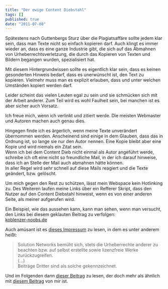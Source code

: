 ```yaml
---
title: "Der ewige Content Diebstahl"
tags: []
published: true
date: "2011-07-08"
---
```


Spätestens nach Guttenbergs Sturz über die Plagiatsaffäre sollte jedem klar sein, dass man Texte nicht so einfach kopieren darf. Auch klingt es immer wieder an, dass es eine ganze Industrie gibt, die sich auf das Abmahnen von Urheberrechtsverletzung, die durch das Kopieren von Texten und Bildern begangen wurden, spezialisiert hat.

Mit diesem Hintergrundwissen sollte es eigentlich klar sein, dass es keinen gesonderten Hinweis bedarf, dass es unerwünscht ist, den Text zu kopieren. Vielmehr muss man es explizit erlauben, dass und unter welchen Umständen kopiert werden darf.

Leider scheint das vielen Leuten egal zu sein und sie schmücken sich mit der Arbeit anderer. Zum Teil wird es wohl Faulheit sein, bei manchen ist es aber sicher auch Vorsatz.

Ich freue mich, wenn ich verlinkt und zitiert werde. Die meisten Webmaster und Autoren machen auch genau dies.

Hingegen finde ich es ärgerlich, wenn meine Texte unverändert übernommen werden. Anscheinend sind einige in dem Glauben, dass das in Ordnung ist, so lange sie nur den Autor nennen. Eine Kopie bleibt aber eine Kopie und wird niemals ein Zitat sein.  
Wenn ich bei dem Content Dieb nicht einmal als Autor angeführt werde, schreibe ich oft eine nicht so freundliche Mail, in der ich darauf hinweise, dass ich an Stelle der Mail auch abmahnen hätte können.  
In aller Regel wird sehr schnell auf diese Mails reagiert und die Texte geändert, bzw. gelöscht.

Um mich gegen den Rest zu schützen, lässt mein Webspace kein Hotlinking zu. Des Weiteren laufen meine Links über ein Refferer Skript, dass den Nutzer auf den Content Diebstahl hinweist, wenn es von einer anderen Seite, als meiner aufgerufen wird.

Ein Beispiel, wie das aussehen kann, kann man sehen, wenn man versucht, den Links bei diesem geklauten Beitrag zu verfolgen:  
[koblenzer-noobs.de](http://www.koblenzer-noobs.de/portal/news/index.php?action=show&id=721)

Auch amüsant ist es [dieses Impressum](http://shop.solution-networks.de/index.php?option=com_content&view=article&id=61&Itemid=80) zu lesen, in dem es unter anderem heißt:

> Solution Networks bemüht sich, stets die Urheberrechte anderer zu beachten bzw. auf selbst erstellte sowie lizenzfreie Werke zurückzugreifen.  
> (…)  
> Beiträge Dritter sind als solche gekennzeichnet.

Und im Folgenden dann [dieser Beitrag](http://shop.solution-networks.de/index.php?option=com_content&view=section&layout=blog&id=16&Itemid=118) zu lesen, der doch mehr als ähnlich mit [diesem Beitrag](/02-07-2011-orangebox-update-und-absturze/) von mir ist.

